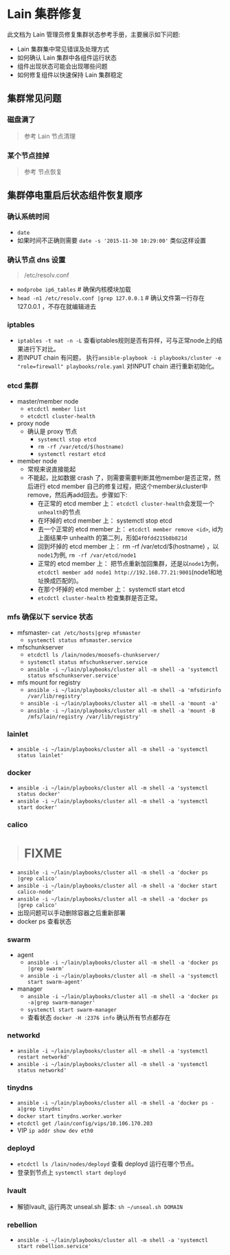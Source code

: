 # Lain 集群修复

此文档为 Lain 管理员修复集群状态参考手册，主要展示如下问题:

- Lain 集群集中常见错误及处理方式
- 如何确认 Lain 集群中各组件运行状态
- 组件出现状态可能会出现哪些问题
- 如何修复组件以快速保持 Lain 集群稳定

## 集群常见问题

### 磁盘满了

>参考 Lain 节点清理

### 某个节点挂掉

>参考 节点恢复

## 集群停电重启后状态组件恢复顺序

### 确认系统时间

- `date`
- 如果时间不正确则需要 `date -s '2015-11-30 10:29:00'` 类似这样设置

### 确认节点 dns 设置

>/etc/resolv.conf

- `modprobe ip6_tables`  # 确保内核模块加载
- `head -n1 /etc/resolv.conf |grep 127.0.0.1`  # 确认文件第一行存在 127.0.0.1 ，不存在就编辑进去

### iptables

- `iptables -t nat -n -L` 查看iptables规则是否有异样，可与正常node上的结果进行下对比。
- 若INPUT chain 有问题， 执行`ansible-playbook -i playbooks/cluster -e "role=firewall" playbooks/role.yaml` 对INPUT chain 进行重新初始化。

### etcd 集群

- master/member node
    - `etcdctl member list`
    - `etcdctl cluster-health`
- proxy node
    - 确认是 proxy 节点
        - `systemctl stop etcd`
        - `rm -rf /var/etcd/$(hostname)`
        - `systemctl restart etcd`
- member node
    - 常规来说直接能起
    - 不能起，比如数据 crash 了，则需要需要判断其他member是否正常，然后进行 etcd member 自己的修复过程，把这个member从cluster中remove，然后再add回去。步骤如下:
        - 在正常的 etcd member 上： `etcdctl cluster-health`会发现一个`unhealth`的节点
        - 在坏掉的 etcd member 上： systemctl stop etcd
        - 去一个正常的 etcd member 上： `etcdctl member remove <id>`, id为上面结果中 unhealth 的第二列，形如`4f0fdd215b8b821d`
        - 回到坏掉的 etcd member 上： rm -rf /var/etcd/$(hostname) ，以 `node1`为例, `rm -rf /var/etcd/node1`
        - 正常的 etcd member 上：  把节点重新加回集群，还是以`node1`为例， `etcdctl member add node1 http://192.168.77.21:9001`(node1和地址换成匹配的)。
        - 在那个坏掉的 etcd member 上： systemctl start etcd
        - `etcdctl cluster-health` 检查集群是否正常。

### mfs 确保以下 service 状态

- mfsmaster- `cat /etc/hosts|grep mfsmaster`
    - `systemctl status mfsmaster.service`
- mfschunkserver
    - `etcdctl ls /lain/nodes/moosefs-chunkserver/`
    - `systemctl status mfschunkserver.service`
    - `ansible -i ~/lain/playbooks/cluster all -m shell -a 'systemctl status mfschunkserver.service'`
- mfs mount for registry
    - `ansible -i ~/lain/playbooks/cluster all -m shell -a 'mfsdirinfo /var/lib/registry'`
    - `ansible -i ~/lain/playbooks/cluster all -m shell -a 'mount -a'`
    - `ansible -i ~/lain/playbooks/cluster all -m shell -a 'mount -B /mfs/lain/registry /var/lib/registry'`

### lainlet

- `ansible -i ~/lain/playbooks/cluster all -m shell -a 'systemctl status lainlet'`

### docker

- `ansible -i ~/lain/playbooks/cluster all -m shell -a 'systemctl status docker'`
- `ansible -i ~/lain/playbooks/cluster all -m shell -a 'systemctl start docker'`

### calico

> # FIXME

- `ansible -i ~/lain/playbooks/cluster all -m shell -a 'docker ps |grep calico'`
- `ansible -i ~/lain/playbooks/cluster all -m shell -a 'docker start calico-node'`
- `ansible -i ~/lain/playbooks/cluster all -m shell -a 'docker ps |grep calico'`
- 出现问题可以手动删除容器之后重新部署
- docker ps 查看状态

### swarm

- agent
    - `ansible -i ~/lain/playbooks/cluster all -m shell -a 'docker ps |grep swarm'`
    - `ansible -i ~/lain/playbooks/cluster all -m shell -a 'systemctl start swarm-agent'`
- manager
    - `ansible -i ~/lain/playbooks/cluster all -m shell -a 'docker ps -a|grep swarm-manager'`
    - `systemctl start swarm-manager`
    - 查看状态 `docker -H :2376 info` 确认所有节点都存在

### networkd

- `ansible -i ~/lain/playbooks/cluster all -m shell -a 'systemctl restart networkd'`
- `ansible -i ~/lain/playbooks/cluster all -m shell -a 'systemctl status networkd'`

### tinydns

- `ansible -i ~/lain/playbooks/cluster all -m shell -a 'docker ps -a|grep tinydns'`
- `docker start tinydns.worker.worker`
- `etcdctl get /lain/config/vips/10.106.170.203`
- VIP `ip addr show dev eth0`

### deployd

- `etcdctl ls /lain/nodes/deployd` 查看 deployd 运行在哪个节点。
- 登录到节点上 `systemctl start deployd`

### lvault

- 解锁lvault, 运行两次 unseal.sh 脚本: `sh ~/unseal.sh DOMAIN`

### rebellion

- `ansible -i ~/lain/playbooks/cluster all -m shell -a 'systemctl start rebellion.service'`

